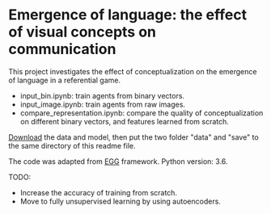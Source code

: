 # Emergence of language: the effect of visual concepts on communication

This project investigates the effect of conceptualization on the emergence of language in a referential game.
- input_bin.ipynb: train agents from binary vectors.
- input_image.ipynb: train agents from raw images.
- compare_representation.ipynb: compare the quality of conceptualization on different binary vectors, and features learned from scratch.

[Download](https://drive.google.com/drive/folders/1QVMYlpRjY2NdSKecp1XB_GOmFjbnErqm?usp=sharing) the data and model, then put the two folder "data" and "save" to the same directory of this readme file.

The code was adapted from [EGG](https://github.com/facebookresearch/EGG) framework. Python version: 3.6.

TODO:

- Increase the accuracy of training from scratch.
- Move to fully unsupervised learning by using autoencoders.